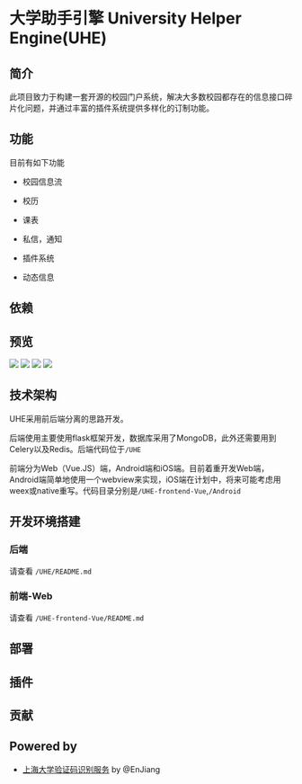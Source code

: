 # 大学助手引擎 University Helper Engine(UHE)

## 简介

此项目致力于构建一套开源的校园门户系统，解决大多数校园都存在的信息接口碎片化问题，并通过丰富的插件系统提供多样化的订制功能。

## 功能
 
目前有如下功能

* 校园信息流

* 校历

* 课表

* 私信，通知

* 插件系统

* 动态信息

## 依赖

## 预览

![](/doc/screenshot1.jpg)
![](/doc/screenshot2.jpg)
![](/doc/screenshot3.jpg)
![](/doc/screenshot4.jpg)

## 技术架构

UHE采用前后端分离的思路开发。

后端使用主要使用flask框架开发，数据库采用了MongoDB，此外还需要用到Celery以及Redis。后端代码位于`/UHE`

前端分为Web（Vue.JS）端，Android端和iOS端。目前着重开发Web端，Android端简单地使用一个webview来实现，iOS端在计划中，将来可能考虑用weex或native重写。代码目录分别是`/UHE-frontend-Vue`,`/Android`

## 开发环境搭建

### 后端

请查看 `/UHE/README.md`

### 前端-Web

请查看 `/UHE-frontend-Vue/README.md`


## 部署

## 插件

## 贡献


## Powered by

* [上海大学验证码识别服务](https://github.com/shuopensourcecommunity/anti-captcha.shuosc.org) by @EnJiang

